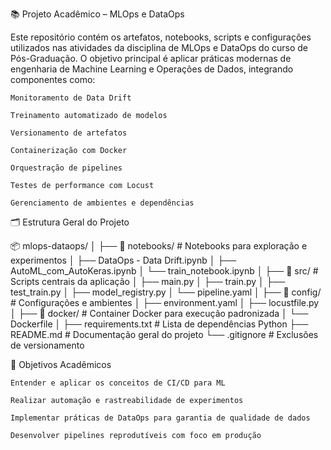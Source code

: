 📚 Projeto Acadêmico – MLOps e DataOps

Este repositório contém os artefatos, notebooks, scripts e configurações utilizados nas atividades da disciplina de MLOps e DataOps do curso de Pós-Graduação. O objetivo principal é aplicar práticas modernas de engenharia de Machine Learning e Operações de Dados, integrando componentes como:

    Monitoramento de Data Drift

    Treinamento automatizado de modelos

    Versionamento de artefatos

    Containerização com Docker

    Orquestração de pipelines

    Testes de performance com Locust

    Gerenciamento de ambientes e dependências

🗂 Estrutura Geral do Projeto

📦 mlops-dataops/
│
├── 📁 notebooks/              # Notebooks para exploração e experimentos
│   ├── DataOps - Data Drift.ipynb
│   ├── AutoML_com_AutoKeras.ipynb
│   └── train_notebook.ipynb
│
├── 📁 src/                    # Scripts centrais da aplicação
│   ├── main.py
│   ├── train.py
│   ├── test_train.py
│   ├── model_registry.py
│   └── pipeline.yaml
│
├── 📁 config/                 # Configurações e ambientes
│   ├── environment.yaml
│   ├── locustfile.py
│
├── 📁 docker/                 # Container Docker para execução padronizada
│   └── Dockerfile
│
├── requirements.txt          # Lista de dependências Python
├── README.md                 # Documentação geral do projeto
└── .gitignore                # Exclusões de versionamento

🎯 Objetivos Acadêmicos

    Entender e aplicar os conceitos de CI/CD para ML

    Realizar automação e rastreabilidade de experimentos

    Implementar práticas de DataOps para garantia de qualidade de dados

    Desenvolver pipelines reprodutíveis com foco em produção

